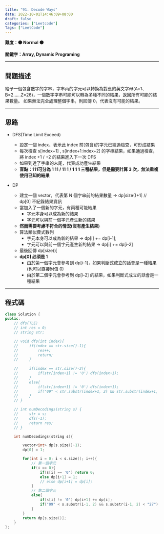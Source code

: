 ```yaml
---
title: "91. Decode Ways"
date: 2022-10-01T14:46:09+08:00
draft: false
categories: ["Leetcode"]
Tags: ["LeetCode"]
---
```


**難度：🟠 Normal 🟠**

**關鍵字：Array, Dynamic Programing**

<!--more-->

---

## 問題描述

給予一個包含數字的字串，字串內的字元可以轉換為對應的英文字母(A=1、B=2......Z=26)，一個數字字串可能可以轉為多種不同的結果，返回所有可能的結果數量。
如果無法完全處理整個字串，則回傳 0，代表沒有可能的結果。

---

## 思路

- DFS(Time Limit Exceed)
  - 設定一個 index，表示此 index 前(包含)的字元已經過檢查，可形成結果
  - 每次檢查 s[index+1] , s[index+1:index+2] 的字串結果，如果通過檢查，將 index +1 / +2 的結果進入下一次 DFS
  - 如果到達了字串的末尾，代表成功產生結果
  - **盲點：111可分為 1 11 / 11 1 / 1 1 1 三種結果，但是需要計算 3 次，無法重複使用已知的結果**

- DP
  - 建立一個 vector，代表第 N 個字串前的結果數量 -> dp[size()+1] // dp[0] 不紀錄結果資訊
  - 當加入了一個新的字元，有兩種可能結果
    - 字元本身可以成為新的結果
    - 字元可以與前一個字元產生新的結果
  - **然而需要考慮不符合的情況(沒有產生結果)**
  - 算法類似費式數列
    - 字元本身可以成為新的結果 -> dp[i] += dp[i-1];
    - 字元可以與前一個字元產生新的結果 -> dp[i] += dp[i-2]
  - 最後回傳 dp[size()]
  - **dp[0] 必須是 1**
    - 由於第一個字元會參考到 dp[i-1]，如果判斷式成立的話會是一種結果(也可以直接附值 0)
    - 由於第二個字元會參考到 dp[i-2] 的結果，如果判斷式成立的話會是一種結果

---

## 程式碼

```c++
class Solution {
public:
    // dfs(TLE)
    // int res = 0;
    // string str;

    // void dfs(int index){
    //     if(index == str.size()-1){
    //         res++;
    //         return;
    //     }
        
    //     if(index == str.size()-2){
    //         if(str[index+1] != '0') dfs(index+1);
    //     }
    //     else{
    //         if(str[index+1] != '0') dfs(index+1);
    //         if("09" < str.substr(index+1, 2) && str.substr(index+1, 2) < "27") dfs(index+2);
    //     }
    // }

    // int numDecodings(string s) {
    //     str = s;
    //     dfs(-1);
    //     return res;    
    // }

    int numDecodings(string s){

        vector<int> dp(s.size()+1);
        dp[0] = 1;

        for(int i = 0; i < s.size(); i++){
            // 第一個字元
            if(i == 0){
                if(s[i] == '0') return 0;
                else dp[i+1] = 1;
                // else dp[i+1] = dp[i];
            }
            // 第二個字元
            else{
                if(s[i] != '0') dp[i+1] += dp[i];
                if("09" < s.substr(i-1, 2) && s.substr(i-1, 2) < "27") dp[i+1] += dp[i-1];
            }
        }
        return dp[s.size()];
    }
};
```
